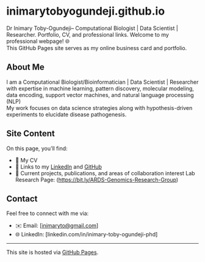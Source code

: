 # inimarytobyogundeji.github.io
Dr Inimary Toby-Ogundeji– Computational Biologist | Data Scientist | Researcher. Portfolio, CV, and professional links.
Welcome to my professional webpage! 🌐  
This GitHub Pages site serves as my online business card and portfolio.  

## About Me
I am a Computational Biologist/Bioinformatician | Data Scientist | Researcher with expertise in machine learning, pattern discovery, molecular modeling, data encoding, support vector machines, and natural language processing (NLP)  
My work focuses on data science strategies along with hypothesis-driven experiments to elucidate disease pathogenesis.  

## Site Content
On this page, you’ll find:  
- 📄 My CV  
- 🔗 Links to my [LinkedIn](https://www.linkedin.com/in/inimary-toby-ogundeji-phd-1430818?utm_source=share&utm_campaign=share_via&utm_content=profile&utm_medium=android_app) and [GitHub](https://github.com/initoby)  
- 🧪 Current projects, publications, and areas of collaboration interest  Lab Research Page: (https://bit.ly/ARDS-Genomics-Research-Group)

## Contact
Feel free to connect with me via:  
- ✉️ Email: [inimaryto@gmail.com]  
- 🌐 LinkedIn: [linkedin.com/in/inimary-toby-ogundeji-phd]  

---
This site is hosted via [GitHub Pages](https://pages.github.com/).
